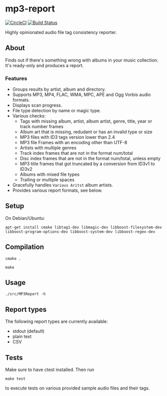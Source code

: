 mp3-report
==========

[![CircleCI](https://circleci.com/gh/kaethorn/mp3-report.svg?style=shield)](https://circleci.com/gh/kaethorn/mp3-report)
[![Build Status](https://travis-ci.org/kaethorn/mp3-report.svg?branch=master)](https://travis-ci.org/kaethorn/mp3-report)

Highly opinionated audio file tag consistency reporter.

## About
Finds out if there's something wrong with albums in your music collection. It's ready-only and produces a report.

### Features
* Groups results by artist, album and directory.
* Supports MP3, MP4, FLAC, WMA, MPC, APE and Ogg Vorbis audio formats.
* Displays scan progress.
* File type detection by name or magic type.
* Various checks:
  * Tags with missing album, artist, album artist, genre, title, year or track number frames
  * Album art that is missing, redudant or has an invalid type or size
  * MP3 files with ID3 tags version lower than 2.4
  * MP3 file Frames with an encoding other than UTF-8
  * Artists with multiple genres
  * Track index frames that are not in the format num/total
  * Disc index frames that are not in the format num/total, unless empty
  * MP3 title frames that got truncated by a conversion from ID3v1 to ID3v2
  * Albums with mixed file types
  * Trailing or multiple spaces
* Gracefully handles `Various Aritst` album artists.
* Provides various report formats, see below.

## Setup

On Debian/Ubuntu:

`apt-get install cmake libtag1-dev libmagic-dev libboost-filesystem-dev libboost-program-options-dev libboost-system-dev libboost-regex-dev`

## Compilation

`cmake .`

`make`

## Usage

`./src/MP3Report -h`

## Report types

The following report types are currently available:
* stdout (default)
* plain text
* CSV

## Tests

Make sure to have ctest installed. Then run

`make test`

to execute tests on various provided sample audio files and their tags.
